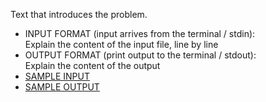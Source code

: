 Text that introduces the problem.

<ul>
<li>INPUT FORMAT (input arrives from the terminal / stdin):<br>
Explain the content of the input file, line by line
<li>OUTPUT FORMAT (print output to the terminal / stdout):<br>
Explain the content of the output
<li><a href='input.txt'>SAMPLE INPUT</a>
<li><a href='output.txt'>SAMPLE OUTPUT</a>
</ul>
